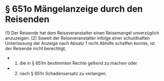 # § 651o Mängelanzeige durch den Reisenden
(1) Der Reisende hat dem Reiseveranstalter einen Reisemangel unverzüglich anzuzeigen.
(2) Soweit der Reiseveranstalter infolge einer schuldhaften Unterlassung der Anzeige nach Absatz 1 nicht Abhilfe schaffen konnte, ist der Reisende nicht berechtigt,
* 1. die in § 651m bestimmten Rechte geltend zu machen oder
* 2. nach § 651n Schadensersatz zu verlangen.